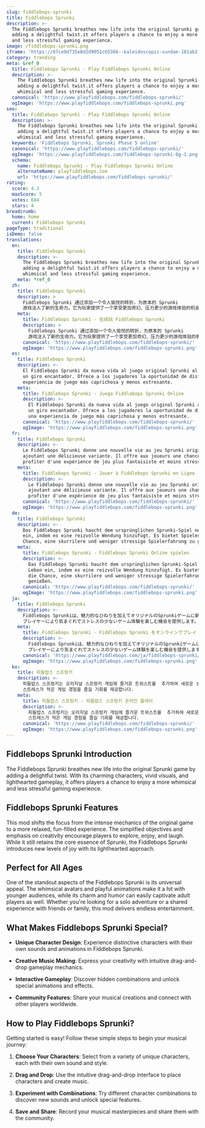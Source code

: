 ```yaml
---
slug: fiddlebops-sprunki
title: Fiddlebops Sprunki
description: >-
  The Fiddlebops Sprunki breathes new life into the original Sprunki game by
  adding a delightful twist.it offers players a chance to enjoy a more whimsical
  and less stressful gaming experience.
image: /fiddlebops-sprunki.png
iframe: 'https://67ce9d735e0d2d9051c65366--kaleidoscopic-sundae-181ab2.netlify.app/'
category: trending
meta: &ref_0
  title: Fiddlebops Sprunki - Play Fiddlebops Sprunki Online
  description: >-
    The Fiddlebops Sprunki breathes new life into the original Sprunki game by
    adding a delightful twist.it offers players a chance to enjoy a more
    whimsical and less stressful gaming experience.
  canonical: 'https://www.playfiddlebops.com/fiddlebops-sprunki/'
  ogImage: 'https://www.playfiddlebops.com/fiddlebops-sprunki.png'
seo:
  title: Fiddlebops Sprunki - Play Fiddlebops Sprunki Online
  description: >-
    The Fiddlebops Sprunki breathes new life into the original Sprunki game by
    adding a delightful twist.it offers players a chance to enjoy a more
    whimsical and less stressful gaming experience.
  keywords: 'Fiddlebops Sprunki, Sprunki Phase 5 online'
  canonical: 'https://www.playfiddlebops.com/fiddlebops-sprunki/'
  ogImage: 'https://www.playfiddlebops.com/fiddlebops-sprunki-bg-1.png'
  schema:
    name: Fiddlebops Sprunki - Play Fiddlebops Sprunki Online
    alternateName: playfiddlebops.com
    url: 'https://www.playfiddlebops.com/fiddlebops-sprunki/'
rating:
  score: 4.3
  maxScore: 5
  votes: 684
  stars: 4
breadcrumb:
  home: home
  current: Fiddlebops Sprunki
pageType: traditional
isDemo: false
translations:
  en:
    title: Fiddlebops Sprunki
    description: >-
      The Fiddlebops Sprunki breathes new life into the original Sprunki game by
      adding a delightful twist.it offers players a chance to enjoy a more
      whimsical and less stressful gaming experience.
    meta: *ref_0
  zh:
    title: Fiddlebops Sprunki
    description: >
      Fiddlebops Sprunki 通过添加一个令人愉悦的转折，为原本的 Sprunki
      游戏注入了新的生命力。它为玩家提供了一个享受更加奇幻、压力更少的游戏体验的机会。
    meta:
      title: Fiddlebops Sprunki - 在线玩 Fiddlebops Sprunki
      description: >
        Fiddlebops Sprunki 通过添加一个令人愉悦的转折，为原本的 Sprunki
        游戏注入了新的生命力。它为玩家提供了一个享受更加奇幻、压力更少的游戏体验的机会。
      canonical: 'https://www.playfiddlebops.com/fiddlebops-sprunki/'
      ogImage: 'https://www.playfiddlebops.com/fiddlebops-sprunki.png'
  es:
    title: Fiddlebops Sprunki
    description: >-
      El Fiddlebops Sprunki da nueva vida al juego original Sprunki al agregar
      un giro encantador. Ofrece a los jugadores la oportunidad de disfrutar una
      experiencia de juego más caprichosa y menos estresante.
    meta:
      title: Fiddlebops Sprunki - Juega Fiddlebops Sprunki Online
      description: >-
        El Fiddlebops Sprunki da nueva vida al juego original Sprunki al agregar
        un giro encantador. Ofrece a los jugadores la oportunidad de disfrutar
        una experiencia de juego más caprichosa y menos estresante.
      canonical: 'https://www.playfiddlebops.com/fiddlebops-sprunki/'
      ogImage: 'https://www.playfiddlebops.com/fiddlebops-sprunki.png'
  fr:
    title: Fiddlebops Sprunki
    description: >-
      Le Fiddlebops Sprunki donne une nouvelle vie au jeu Sprunki original en
      ajoutant une délicieuse variante. Il offre aux joueurs une chance de
      profiter d'une expérience de jeu plus fantaisiste et moins stressante.
    meta:
      title: Fiddlebops Sprunki - Jouer à Fiddlebops Sprunki en Ligne
      description: >-
        Le Fiddlebops Sprunki donne une nouvelle vie au jeu Sprunki original en
        ajoutant une délicieuse variante. Il offre aux joueurs une chance de
        profiter d'une expérience de jeu plus fantaisiste et moins stressante.
      canonical: 'https://www.playfiddlebops.com/fiddlebops-sprunki/'
      ogImage: 'https://www.playfiddlebops.com/fiddlebops-sprunki.png'
  de:
    title: Fiddlebops Sprunki
    description: >-
      Das Fiddlebops Sprunki haucht dem ursprünglichen Sprunki-Spiel neues Leben
      ein, indem es eine reizvolle Wendung hinzufügt. Es bietet Spielern die
      Chance, eine skurrilere und weniger stressige Spielerfahrung zu genießen.
    meta:
      title: Fiddlebops Sprunki - Fiddlebops Sprunki Online spielen
      description: >-
        Das Fiddlebops Sprunki haucht dem ursprünglichen Sprunki-Spiel neues
        Leben ein, indem es eine reizvolle Wendung hinzufügt. Es bietet Spielern
        die Chance, eine skurrilere und weniger stressige Spielerfahrung zu
        genießen.
      canonical: 'https://www.playfiddlebops.com/fiddlebops-sprunki/'
      ogImage: 'https://www.playfiddlebops.com/fiddlebops-sprunki.png'
  ja:
    title: Fiddlebops Sprunki
    description: >-
      Fiddlebops Sprunkiは、魅力的なひねりを加えてオリジナルのSprunkiゲームに新しい命を吹き込みます。
      プレイヤーにより気まぐれでストレスの少ないゲーム体験を楽しむ機会を提供します。
    meta:
      title: Fiddlebops Sprunki - Fiddlebops Sprunki をオンラインでプレイ
      description: >-
        Fiddlebops Sprunkiは、魅力的なひねりを加えてオリジナルのSprunkiゲームに新しい命を吹き込みます。
        プレイヤーにより気まぐれでストレスの少ないゲーム体験を楽しむ機会を提供します。
      canonical: 'https://www.playfiddlebops.com/ja/fiddlebops-sprunki/'
      ogImage: 'https://www.playfiddlebops.com/fiddlebops-sprunki.png'
  ko:
    title: 피들밥스 스프렁키
    description: >-
      피들밥스 스프렁키는 오리지널 스프렁키 게임에 즐거운 트위스트를  추가하여 새로운 생명을 불어넣습니다. 플레이어들에게 더 기발하고 
      스트레스가 적은 게임 경험을 즐길 기회를 제공합니다.
    meta:
      title: 피들밥스 스프렁키 - 피들밥스 스프렁키 온라인 플레이
      description: >-
        피들밥스 스프렁키는 오리지널 스프렁키 게임에 즐거운 트위스트를  추가하여 새로운 생명을 불어넣습니다. 플레이어들에게 더 기발하고 
        스트레스가 적은 게임 경험을 즐길 기회를 제공합니다.
      canonical: 'https://www.playfiddlebops.com/fiddlebops-sprunki/'
      ogImage: 'https://www.playfiddlebops.com/fiddlebops-sprunki.png'
---
```


## Fiddlebops Sprunki Introduction

The Fiddlebops Sprunki breathes new life into the original Sprunki game by adding a delightful twist. With its charming characters, vivid visuals, and lighthearted gameplay, it offers players a chance to enjoy a more whimsical and less stressful gaming experience.

## Fiddlebops Sprunki Features

This mod shifts the focus from the intense mechanics of the original game to a more relaxed, fun-filled experience. The simplified objectives and emphasis on creativity encourage players to explore, enjoy, and laugh. While it still retains the core essence of Sprunki, the Fiddlebops Sprunki introduces new levels of joy with its lighthearted approach.

## Perfect for All Ages

One of the standout aspects of the Fiddlebops Sprunki is its universal appeal. The whimsical avatars and playful animations make it a hit with younger audiences, while its charm and humor can easily captivate adult players as well. Whether you're looking for a solo adventure or a shared experience with friends or family, this mod delivers endless entertainment.

## What Makes Fiddlebops Sprunki Special?

- **Unique Character Design**: Experience distinctive characters with their own sounds and animations in Fiddlebops Sprunki.

- **Creative Music Making**: Express your creativity with intuitive drag-and-drop gameplay mechanics.

- **Interactive Gameplay**: Discover hidden combinations and unlock special animations and effects.

- **Community Features**: Share your musical creations and connect with other players worldwide.

## How to Play Fiddlebops Sprunki?

Getting started is easy! Follow these simple steps to begin your musical journey:

1. **Choose Your Characters**: Select from a variety of unique characters, each with their own sound and style.

1. **Drag and Drop**: Use the intuitive drag-and-drop interface to place characters and create music.

1. **Experiment with Combinations**: Try different character combinations to discover new sounds and unlock special features.

1. **Save and Share**: Record your musical masterpieces and share them with the community.

